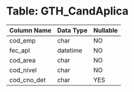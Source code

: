 # Table: GTH_CandAplica

| Column Name | Data Type | Nullable |
|-------------|-----------|----------|
| cod_emp | char | NO |
| fec_apl | datetime | NO |
| cod_area | char | NO |
| cod_nivel | char | NO |
| cod_cno_det | char | YES |
